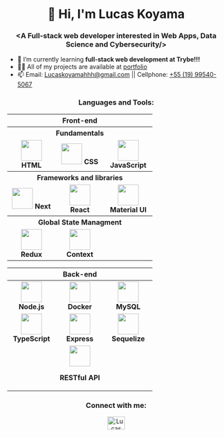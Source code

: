 <h1 align="center">👋 Hi, I'm Lucas Koyama</h1>
<h3 align="center">&ltA Full-stack web developer interested in Web Apps, Data Science and Cybersecurity/&gt</h3>

- 🌱 I’m currently learning **full-stack web development at Trybe!!!**
- 👨‍💻 All of my projects are available at [portfolio](https://portfolio.lucaskoyama.vercel.app/)
- 📫 Email: Lucaskoyamahhh@gmail.com || Cellphone: [+55 (19) 99540-5067](https://wa.me/5519995405067)

<h3 align="center">Languages and Tools:</h3>

<table align="center">
  <thead>
    <tr>
      <th colspan="3">Front-end</th>
    </tr>
  </thead>
  <tbody>
    <tr><th colspan="3">Fundamentals</th></tr>
    <tr>
      <td align="center" width="96">
        <img src="https://camo.githubusercontent.com/da7acacadecf91d6dc02efcd2be086bb6d78ddff19a1b7a0ab2755a6fda8b1e9/68747470733a2f2f63646e2e6a7364656c6976722e6e65742f67682f64657669636f6e732f64657669636f6e2f69636f6e732f68746d6c352f68746d6c352d6f726967696e616c2e737667" width="48px"/>
        <strong>HTML</strong>
      </td>
      <td align="center" width="96">
        <img src="https://camo.githubusercontent.com/2e496d4bfc6f753ddca87b521ce95c88219f77800212ffa6d4401ad368c82170/68747470733a2f2f63646e2e6a7364656c6976722e6e65742f67682f64657669636f6e732f64657669636f6e2f69636f6e732f637373332f637373332d6f726967696e616c2e737667" width="48px"/>
        <strong>CSS</strong>
      </td>
      <td align="center" width="96">
        <img src="https://user-images.githubusercontent.com/25181517/117447155-6a868a00-af3d-11eb-9cfe-245df15c9f3f.png" width="48px"/>
        <strong>JavaScript</strong>
      </td>
    </tr>
    <tr><th colspan="3">Frameworks and libraries</th></tr>
    <tr>
      <td align="center" width="96">
        <img src="https://camo.githubusercontent.com/c55a5fc9aee6efafa01a33c78502d5b075fc9071df09f7c36bd59665de0ebbd4/68747470733a2f2f736b696c6c69636f6e732e6465762f69636f6e733f693d6e6578746a73" width="48px"/>
        <strong>Next</strong>
      </td>
      <td align="center" width="96">
        <img src="https://user-images.githubusercontent.com/25181517/183897015-94a058a6-b86e-4e42-a37f-bf92061753e5.png" width="48px"/>
        <strong>React</strong>
      </td>
      <td align="center" width="96">
        <img src="https://user-images.githubusercontent.com/25181517/189716630-fe6c084c-6c66-43af-aa49-64c8aea4a5c2.png" width="48px"/>
        <strong>Material UI</strong>
      </td>
    </tr>
    <tr><th colspan="3">Global State Managment</th></tr>
    <tr>
      <td align="center" width="96">
        <img src="https://user-images.githubusercontent.com/25181517/187896150-cc1dcb12-d490-445c-8e4d-1275cd2388d6.png" width="48px"/>
        <strong>Redux</strong>
      </td>
      <td align="center" width="96">
        <img src="https://user-images.githubusercontent.com/25181517/183897015-94a058a6-b86e-4e42-a37f-bf92061753e5.png" width="48px"/>
        <strong>Context</strong>
      </td>
    </tr>
  </tbody>
</table>

<table align="center">
  <thead>
    <tr>
      <th colspan="3">Back-end</th>
    </tr>
  </thead>
  <tbody>
    <tr>
      <td align="center" width="96">
        <img src="https://user-images.githubusercontent.com/25181517/183568594-85e280a7-0d7e-4d1a-9028-c8c2209e073c.png" width="48px"/>
        <strong>Node.js</strong>
      </td>
      <td align="center" width="96">
        <img src="https://user-images.githubusercontent.com/25181517/117207330-263ba280-adf4-11eb-9b97-0ac5b40bc3be.png" width="48px"/>
        <strong>Docker</strong>
      </td>
      <td align="center" width="96">
        <img src="https://user-images.githubusercontent.com/25181517/183896128-ec99105a-ec1a-4d85-b08b-1aa1620b2046.png" width="48px"/>
        <strong>MySQL</strong>
      </td>
    </tr>
    <tr>
      <td align="center" width="96">
        <img src="https://user-images.githubusercontent.com/25181517/183890598-19a0ac2d-e88a-4005-a8df-1ee36782fde1.png" width="48px"/>
        <strong>TypeScript</strong>
      </td>
      <td align="center" width="96">
        <img src="https://user-images.githubusercontent.com/25181517/183859966-a3462d8d-1bc7-4880-b353-e2cbed900ed6.png" width="48px"/>
        <strong>Express</strong>
      </td>
      <td align="center" width="96">
        <img src="https://avatars3.githubusercontent.com/u/3591786?s=400&v=4" width="48px"/>
        <strong>Sequelize</strong>
      </td>
    </tr>
    <tr>
      <td colspan="3" align="center" width="96">
        <img src="https://user-images.githubusercontent.com/25181517/192107858-fe19f043-c502-4009-8c47-476fc89718ad.png" width="48px"/>
        <p><strong>RESTful API</strong></p>
      </td>
    </tr>
  </tbody>
</table>

<h3 align="center">Connect with me:</h3>
<p align="center">
  <a href="https://linkedin.com/in/lucas-koyama" target="blank">
    <img align="center" src="https://raw.githubusercontent.com/rahuldkjain/github-profile-readme-generator/master/src/images/icons/Social/linked-in-alt.svg" alt="Lucas Koyama LinkedIn" height="30" width="40" />
  </a>
</p>

<!---
Lucaskoyamah/Lucaskoyamah is a ✨ special ✨ repository because its `README.md` (this file) appears on your GitHub profile.
You can click the Preview link to take a look at your changes.
--->
